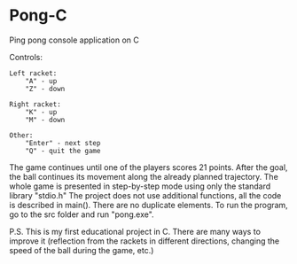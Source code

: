# Pong-C
Ping pong console application on C

Controls:

    Left racket:
        "A" - up
        "Z" - down
        
    Right racket:
        "K" - up
        "M" - down
        
    Other:
        "Enter" - next step
        "Q" - quit the game

The game continues until one of the players scores 21 points. 
After the goal, the ball continues its movement along the already planned trajectory.
The whole game is presented in step-by-step mode using only the standard library "stdio.h"
The project does not use additional functions, all the code is described in main().
There are no duplicate elements.
To run the program, go to the src folder and run "pong.exe".

P.S.
This is my first educational project in C. 
There are many ways to improve it (reflection from the rackets in different directions, changing the speed of the ball during the game, etc.)
